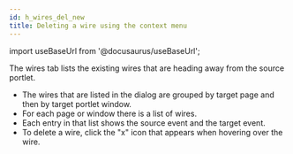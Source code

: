 ```yaml
---
id: h_wires_del_new
title: Deleting a wire using the context menu
---
```

import useBaseUrl from '@docusaurus/useBaseUrl';



The wires tab lists the existing wires that are heading away from the source portlet.

-   The wires that are listed in the dialog are grouped by target page and then by target portlet window.
-   For each page or window there is a list of wires.
-   Each entry in that list shows the source event and the target event.
-   To delete a wire, click the "x" icon that appears when hovering over the wire.


